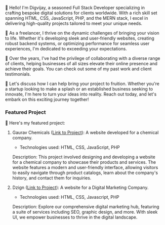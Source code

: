 👋 Hello! I'm Digvijay, a seasoned Full Stack Developer specializing in crafting bespoke digital solutions for clients worldwide. With a rich skill set spanning HTML, CSS, JavaScript, PHP, and the MERN stack, I excel in delivering high-quality projects tailored to meet your unique needs.

🚀 As a freelancer, I thrive on the dynamic challenges of bringing your vision to life. Whether it's developing sleek and user-friendly websites, creating robust backend systems, or optimizing performance for seamless user experiences, I'm dedicated to exceeding your expectations.

💼 Over the years, I've had the privilege of collaborating with a diverse range of clients, helping businesses of all sizes elevate their online presence and achieve their goals. You can check out some of my past work and client testimonials.

🌟 Let's discuss how I can help bring your project to fruition. Whether you're a startup looking to make a splash or an established business seeking to innovate, I'm here to turn your ideas into reality. Reach out today, and let's embark on this exciting journey together!

### Featured Project

🌟 Here's my featured project:

1. Gaurav Chemicals ([Link to Project](https://gauravchemicals.netlify.app/)): A website developed for a chemical company.

   - Technologies used: HTML, CSS, JavaScript, PHP
   
   Description: This project involved designing and developing a website for a chemical company to showcase their products and services. The website features a modern and user-friendly interface, allowing visitors to easily navigate through product catalogs, learn about the company's history, and contact them for inquiries.

2. Dzign ([Link to Project](https://iridescent-manatee-38436b.netlify.app/)): A website for a Digital Marketing Company.
   
   - Technologies used: HTML, CSS, Javascript, PHP
   
   Description: Explore our comprehensive digital marketing hub, featuring a suite of services including SEO, graphic design, and more. With sleek UI, we empower businesses to thrive in the digital landscape.
